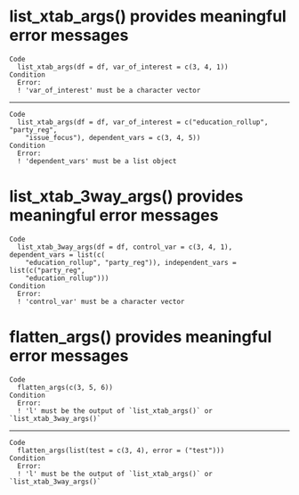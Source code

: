 # list_xtab_args() provides meaningful error messages

    Code
      list_xtab_args(df = df, var_of_interest = c(3, 4, 1))
    Condition
      Error:
      ! 'var_of_interest' must be a character vector

---

    Code
      list_xtab_args(df = df, var_of_interest = c("education_rollup", "party_reg",
        "issue_focus"), dependent_vars = c(3, 4, 5))
    Condition
      Error:
      ! 'dependent_vars' must be a list object

# list_xtab_3way_args() provides meaningful error messages

    Code
      list_xtab_3way_args(df = df, control_var = c(3, 4, 1), dependent_vars = list(c(
        "education_rollup", "party_reg")), independent_vars = list(c("party_reg",
        "education_rollup")))
    Condition
      Error:
      ! 'control_var' must be a character vector

# flatten_args() provides meaningful error messages

    Code
      flatten_args(c(3, 5, 6))
    Condition
      Error:
      ! 'l' must be the output of `list_xtab_args()` or `list_xtab_3way_args()`

---

    Code
      flatten_args(list(test = c(3, 4), error = ("test")))
    Condition
      Error:
      ! 'l' must be the output of `list_xtab_args()` or `list_xtab_3way_args()`

